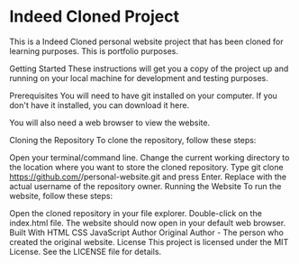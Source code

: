 # Indeed Cloned Project
This is a Indeed Cloned personal website project that has been cloned for learning purposes. This is portfolio purposes.

Getting Started
These instructions will get you a copy of the project up and running on your local machine for development and testing purposes.

Prerequisites
You will need to have git installed on your computer. If you don't have it installed, you can download it here.

You will also need a web browser to view the website.

Cloning the Repository
To clone the repository, follow these steps:

Open your terminal/command line.
Change the current working directory to the location where you want to store the cloned repository.
Type git clone https://github.com/<username>/personal-website.git and press Enter. Replace <username> with the actual username of the repository owner.
Running the Website
To run the website, follow these steps:

Open the cloned repository in your file explorer.
Double-click on the index.html file.
The website should now open in your default web browser.
Built With
HTML
CSS
JavaScript
Author
Original Author - The person who created the original website.
License
This project is licensed under the MIT License. See the LICENSE file for details.
